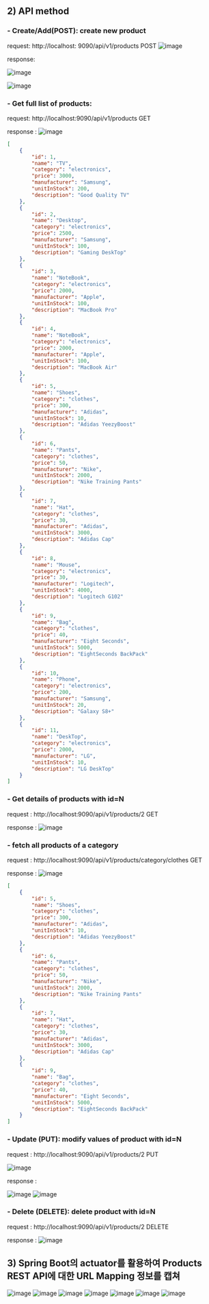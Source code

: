 ## 2) API method

### - Create/Add(POST): create new product
 
  request: http://localhost: 9090/api/v1/products POST
 ![image](https://user-images.githubusercontent.com/43161981/85679138-18ad8a80-b704-11ea-8cb1-c454f00b5c5d.png)

response:

![image](https://user-images.githubusercontent.com/43161981/85678949-eac84600-b703-11ea-9413-f3f40762a640.png)

![image](https://user-images.githubusercontent.com/43161981/85678984-f4ea4480-b703-11ea-8d0c-8823fde78223.png)

### - Get full list of products: 
 
 request: http://localhost:9090/api/v1/products GET
 
response :
![image](https://user-images.githubusercontent.com/43161981/85679433-5e6a5300-b704-11ea-81dd-35ff8c065c52.png)

```json
[
    {
        "id": 1,
        "name": "TV",
        "category": "electronics",
        "price": 3000,
        "manufacturer": "Samsung",
        "unitInStock": 200,
        "description": "Good Quality TV"
    },
    {
        "id": 2,
        "name": "Desktop",
        "category": "electronics",
        "price": 2500,
        "manufacturer": "Samsung",
        "unitInStock": 100,
        "description": "Gaming DeskTop"
    },
    {
        "id": 3,
        "name": "NoteBook",
        "category": "electronics",
        "price": 2000,
        "manufacturer": "Apple",
        "unitInStock": 100,
        "description": "MacBook Pro"
    },
    {
        "id": 4,
        "name": "NoteBook",
        "category": "electronics",
        "price": 2000,
        "manufacturer": "Apple",
        "unitInStock": 100,
        "description": "MacBook Air"
    },
    {
        "id": 5,
        "name": "Shoes",
        "category": "clothes",
        "price": 300,
        "manufacturer": "Adidas",
        "unitInStock": 10,
        "description": "Adidas YeezyBoost"
    },
    {
        "id": 6,
        "name": "Pants",
        "category": "clothes",
        "price": 50,
        "manufacturer": "Nike",
        "unitInStock": 2000,
        "description": "Nike Training Pants"
    },
    {
        "id": 7,
        "name": "Hat",
        "category": "clothes",
        "price": 30,
        "manufacturer": "Adidas",
        "unitInStock": 3000,
        "description": "Adidas Cap"
    },
    {
        "id": 8,
        "name": "Mouse",
        "category": "electronics",
        "price": 30,
        "manufacturer": "Logitech",
        "unitInStock": 4000,
        "description": "Logitech G102"
    },
    {
        "id": 9,
        "name": "Bag",
        "category": "clothes",
        "price": 40,
        "manufacturer": "Eight Seconds",
        "unitInStock": 5000,
        "description": "EightSeconds BackPack"
    },
    {
        "id": 10,
        "name": "Phone",
        "category": "electronics",
        "price": 200,
        "manufacturer": "Samsung",
        "unitInStock": 20,
        "description": "Galaxy S8+"
    },
    {
        "id": 11,
        "name": "DeskTop",
        "category": "electronics",
        "price": 2000,
        "manufacturer": "LG",
        "unitInStock": 10,
        "description": "LG DeskTop"
    }
]
```



### - Get details of products with id=N
 
request : http://localhost:9090/api/v1/products/2 GET

response : 
![image](https://user-images.githubusercontent.com/43161981/85679747-a5f0df00-b704-11ea-8ee4-c11be4ec89ae.png)



### -  fetch all products of a category

request :  http://localhost:9090/api/v1/products/category/clothes GET

response :
![image](https://user-images.githubusercontent.com/43161981/85680013-e2243f80-b704-11ea-844d-60eea523ff07.png)

```json
[
    {
        "id": 5,
        "name": "Shoes",
        "category": "clothes",
        "price": 300,
        "manufacturer": "Adidas",
        "unitInStock": 10,
        "description": "Adidas YeezyBoost"
    },
    {
        "id": 6,
        "name": "Pants",
        "category": "clothes",
        "price": 50,
        "manufacturer": "Nike",
        "unitInStock": 2000,
        "description": "Nike Training Pants"
    },
    {
        "id": 7,
        "name": "Hat",
        "category": "clothes",
        "price": 30,
        "manufacturer": "Adidas",
        "unitInStock": 3000,
        "description": "Adidas Cap"
    },
    {
        "id": 9,
        "name": "Bag",
        "category": "clothes",
        "price": 40,
        "manufacturer": "Eight Seconds",
        "unitInStock": 5000,
        "description": "EightSeconds BackPack"
    }
]
```


### - Update (PUT): modify values of product with id=N
 
 request : http://localhost:9090/api/v1/products/2 PUT
 
![image](https://user-images.githubusercontent.com/43161981/85680459-49da8a80-b705-11ea-9470-e25798066bb1.png)


response :

![image](https://user-images.githubusercontent.com/43161981/85680558-61b20e80-b705-11ea-9455-77b6109884fc.png)
![image](https://user-images.githubusercontent.com/43161981/85680615-6d9dd080-b705-11ea-88cc-52ab1fc61cf5.png)


### - Delete (DELETE): delete product with id=N
 
request : http://localhost:9090/api/v1/products/2 DELETE

response :
![image](https://user-images.githubusercontent.com/43161981/85680781-945c0700-b705-11ea-863c-ee62bad36e18.png)


## 3) Spring Boot의 actuator를 활용하여 Products REST API에 대한 URL Mapping 정보를 캡쳐

![image](https://user-images.githubusercontent.com/43161981/85687869-37178400-b70c-11ea-8799-e7557b82db4d.png)
![image](https://user-images.githubusercontent.com/43161981/85687967-4c8cae00-b70c-11ea-9d4c-b4b31a609007.png)
![image](https://user-images.githubusercontent.com/43161981/85688012-57474300-b70c-11ea-8029-43298f0d9fb4.png)
![image](https://user-images.githubusercontent.com/43161981/85688046-5f06e780-b70c-11ea-801e-44f66649eefd.png)
![image](https://user-images.githubusercontent.com/43161981/85688112-6cbc6d00-b70c-11ea-9c47-727a1ca10840.png)
![image](https://user-images.githubusercontent.com/43161981/85688148-73e37b00-b70c-11ea-9e29-b5846f356fca.png)
![image](https://user-images.githubusercontent.com/43161981/85688179-7ba31f80-b70c-11ea-90d5-940ec6145560.png)


